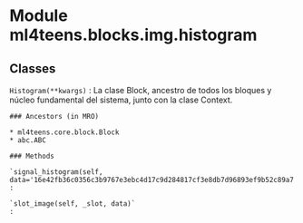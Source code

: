 Module ml4teens.blocks.img.histogram
====================================

Classes
-------

`Histogram(**kwargs)`
:   La clase Block, ancestro de todos los bloques y núcleo fundamental del sistema, junto con la clase Context.

    ### Ancestors (in MRO)

    * ml4teens.core.block.Block
    * abc.ABC

    ### Methods

    `signal_histogram(self, data='16e42fb36c0356c3b9767e3ebc4d17c9d284817cf3e8db7d96893ef9b52c89a7')`
    :

    `slot_image(self, _slot, data)`
    :